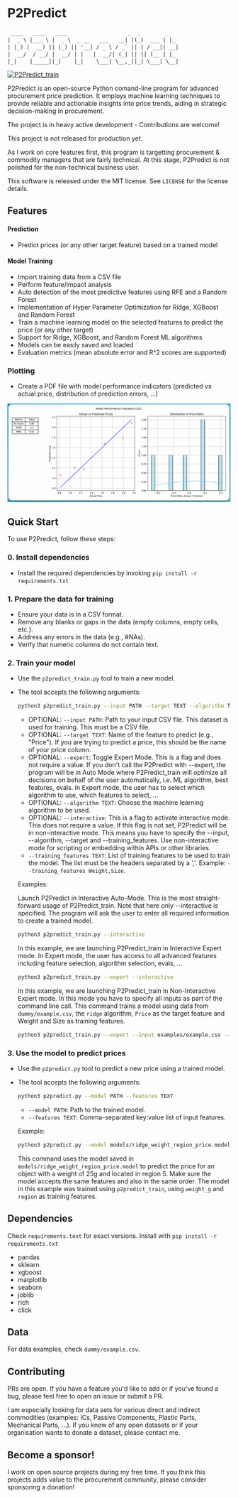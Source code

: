# P2Predict
     ____   ____   ____                   _  _        _   
    |  _ \ |___ \ |  _ \  _ __   ___   __| |(_)  ___ | |_ 
    | |_) |  __) || |_) || '__| / _ \ / _` || | / __|| __|
    |  __/  / __/ |  __/ | |   |  __/| (_| || || (__ | |_ 
    |_|    |_____||_|    |_|    \___| \__,_||_| \___| \__|


[![P2Predict_train](https://github.com/ahmed-khalil-hafsi/P2Predict/actions/workflows/p2predict_train.yml/badge.svg)](https://github.com/ahmed-khalil-hafsi/P2Predict/actions/workflows/p2predict_train.yml)

P2Predict is an open-source Python comand-line program for advanced procurement price prediction. It employs machine learning techniques to provide reliable and actionable insights into price trends, aiding in strategic decision-making in procurement. 

The project is in heavy active development - Contributions are welcome!

This project is not released for production yet.

As I work on core features first, this program is targetting procurement & commodity managers that are fairly technical. At this stage, P2Predict is not polished for the non-technical business user.

This software is released under the MIT license. See `LICENSE` for the license details.

## Features

#### Prediction
- Predict prices (or any other target feature) based on a trained model

#### Model Training
- Import training data from a CSV file
- Perform feature/impact analysis
- Auto detection of the most predictive features using RFE and a Random Forest
- Implementation of Hyper Parameter Optimization for Ridge, XGBoost and Random Forest
- Train a machine learning model on the selected features to predict the price (or any other target)
- Support for Ridge, XGBoost, and Random Forest ML algorithms
- Models can be easily saved and loaded
- Evaluation metrics (mean absolute error and R^2 scores are supported)

### Plotting
- Create a PDF file with model performance indicators (predicted vs actual price, distribution of prediction errors, ...)

![alt text](./documentation/model_perf_plot.png)

## Quick Start

To use P2Predict, follow these steps:

### 0. Install dependencies
   - Install the required dependencies by invoking `pip install -r requirements.txt`
   
### 1. Prepare the data for training
   - Ensure your data is in a CSV format.
   - Remove any blanks or gaps in the data (empty columns, empty cells, etc.).
   - Address any errors in the data (e.g., #NAs).
   - Verify that numeric columns do not contain text.

### 2. Train your model
   - Use the `p2predict_train.py` tool to train a new model.
   - The tool accepts the following arguments:

     ```bash
     python3 p2predict_train.py --input PATH --target TEXT --algorithm TEXT --expert --verbose --interactive --training_features TEXT
     ```

     - OPTIONAL: `--input PATH`: Path to your input CSV file. This dataset is used for training. This must be a CSV file.
     - OPTIONAL: `--target TEXT`: Name of the feature to predict (e.g., "Price"). If you are trying to predict a price, this should be the name of your price column.
     - OPTIONAL: `--expert`: Toggle Expert Mode. This is a flag and does not require a value. If you don't call the P2Predict with --expert, the program will be in Auto Mode where P2Predict_train will optimize all decisions on behalf of the user automatically, i.e. ML algorithm, best features, evals. In Expert mode, the user has to select which algorithm to use, which features to select, ...
     - OPTIONAL: `--algorithm TEXT`: Choose the machine learning algorithm to be used.
     - OPTIONAL: `--interactive`: This is a flag to activate interactive mode. This does not require a value. If this flag is not set, P2Predict will be in non-interactive mode. This means you have to specify the --input, --algorithm, --target and --training_features. Use non-interactive mode for scripting or embedding within APIs or other libraries.
     - `--training_features TEXT`: List of training features to be used to train the model. The list must be the headers separated by a ','. Example: `--training_features Weight,Size`.


     Examples:

     Launch P2Predict in Interactive Auto-Mode. This is the most straight-forward usage of P2Predict_train. Note that here only --interactive is specified. The program will ask the user to enter all required information to create a trained model.  

     ```bash
     python3 p2predict_train.py --interactive
     ```
     
     In this example, we are launching P2Predict_train in Interactive Expert mode. In Expert mode, the user has access to all advanced features including feature selection, algorithm selection, evals, ...  

     ```bash
     python3 p2predict_train.py --expert --interactive
     ```

     In this example, we are launching P2Predict_train in Non-Interactive Expert mode. In this mode you have to specify all inputs as part of the command line call. This command trains a model using data from `dummy/example.csv`, the `ridge` algorithm, `Price` as the target feature and Weight and Size as training features.

     ```bash
     python3 p2predict_train.py --expert --input examples/example.csv --algorithm ridge --target Price --training_features Weight,Size
     ``` 
     

### 3. Use the model to predict prices
   - Use the `p2predict.py` tool to predict a new price using a trained model.
   - The tool accepts the following arguments:

     ```bash
     python3 p2predict.py --model PATH --features TEXT
     ```

     - `--model PATH`: Path to the trained model.
     - `--features TEXT`: Comma-separated key:value list of input features.

     Example:

     ```bash
     python3 p2predict.py --model models/ridge_weight_region_price.model --features weight_g:25,region:5
     ```

     This command uses the model saved in `models/ridge_weight_region_price.model` to predict the price for an object with a weight of 25g and located in region 5. Make sure the model accepts the same features and also in the same order. The model in this example was trained using `p2predict_train`, using `weight_g` and `region` as training features.

## Dependencies

Check `requirements.text` for exact versions. Install with `pip install -r requirements.txt`
- pandas
- sklearn
- xgboost
- matplotlib
- seaborn
- joblib
- rich
- click

## Data

For data examples, check `dummy/example.csv`.

## Contributing

PRs are open. If you have a feature you'd like to add or if you've found a bug, please feel free to open an issue or submit a PR.

I am especially looking for data sets for various direct and indirect commodities (examples: ICs, Passive Components, Plastic Parts, Mechanical Parts, ...). If you know of any open datasets or if your organisation wants to donate a dataset, please contact me.

## Become a sponsor!

I work on open source projects during my free time. If you think this projects adds value to the procurement community, please consider sponsoring a donation!
